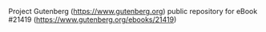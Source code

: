 Project Gutenberg (https://www.gutenberg.org) public repository for eBook #21419 (https://www.gutenberg.org/ebooks/21419)
